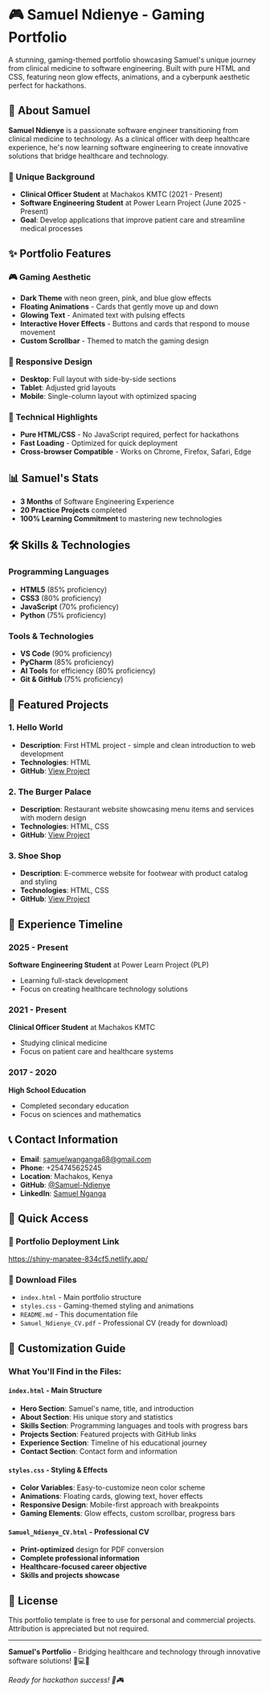 # 🎮 Samuel Ndienye - Gaming Portfolio

A stunning, gaming-themed portfolio showcasing Samuel's unique journey from clinical medicine to software engineering. Built with pure HTML and CSS, featuring neon glow effects, animations, and a cyberpunk aesthetic perfect for hackathons.

## 🎯 About Samuel

**Samuel Ndienye** is a passionate software engineer transitioning from clinical medicine to technology. As a clinical officer with deep healthcare experience, he's now learning software engineering to create innovative solutions that bridge healthcare and technology.

### 🏥 Unique Background
- **Clinical Officer Student** at Machakos KMTC (2021 - Present)
- **Software Engineering Student** at Power Learn Project (June 2025 - Present)
- **Goal**: Develop applications that improve patient care and streamline medical processes

## ✨ Portfolio Features

### 🎮 Gaming Aesthetic
- **Dark Theme** with neon green, pink, and blue glow effects
- **Floating Animations** - Cards that gently move up and down
- **Glowing Text** - Animated text with pulsing effects
- **Interactive Hover Effects** - Buttons and cards that respond to mouse movement
- **Custom Scrollbar** - Themed to match the gaming design

### 📱 Responsive Design
- **Desktop**: Full layout with side-by-side sections
- **Tablet**: Adjusted grid layouts
- **Mobile**: Single-column layout with optimized spacing

### 🚀 Technical Highlights
- **Pure HTML/CSS** - No JavaScript required, perfect for hackathons
- **Fast Loading** - Optimized for quick deployment
- **Cross-browser Compatible** - Works on Chrome, Firefox, Safari, Edge

## 📊 Samuel's Stats

- **3 Months** of Software Engineering Experience
- **20 Practice Projects** completed
- **100% Learning Commitment** to mastering new technologies

## 🛠️ Skills & Technologies

### Programming Languages
- **HTML5** (85% proficiency)
- **CSS3** (80% proficiency)
- **JavaScript** (70% proficiency)
- **Python** (75% proficiency)

### Tools & Technologies
- **VS Code** (90% proficiency)
- **PyCharm** (85% proficiency)
- **AI Tools** for efficiency (80% proficiency)
- **Git & GitHub** (75% proficiency)

## 🎯 Featured Projects

### 1. Hello World
- **Description**: First HTML project - simple and clean introduction to web development
- **Technologies**: HTML
- **GitHub**: [View Project](https://github.com/Samuel-Ndienye/hello-world)

### 2. The Burger Palace
- **Description**: Restaurant website showcasing menu items and services with modern design
- **Technologies**: HTML, CSS
- **GitHub**: [View Project](https://github.com/Samuel-Ndienye/The-Burger-Palace)

### 3. Shoe Shop
- **Description**: E-commerce website for footwear with product catalog and styling
- **Technologies**: HTML, CSS
- **GitHub**: [View Project](https://github.com/Samuel-Ndienye/shoe-shop)

## 📅 Experience Timeline

### 2025 - Present
**Software Engineering Student** at Power Learn Project (PLP)
- Learning full-stack development
- Focus on creating healthcare technology solutions

### 2021 - Present
**Clinical Officer Student** at Machakos KMTC
- Studying clinical medicine
- Focus on patient care and healthcare systems

### 2017 - 2020
**High School Education**
- Completed secondary education
- Focus on sciences and mathematics

## 📞 Contact Information

- **Email**: samuelwanganga68@gmail.com
- **Phone**: +254745625245
- **Location**: Machakos, Kenya
- **GitHub**: [@Samuel-Ndienye](https://github.com/Samuel-Ndienye)
- **LinkedIn**: [Samuel Nganga](https://www.linkedin.com/in/samuel-nganga-328a81364?trk=contact-info)

## 🚀 Quick Access

### 📸 Portfolio Deployment Link
https://shiny-manatee-834cf5.netlify.app/


### 📁 Download Files
- `index.html` - Main portfolio structure
- `styles.css` - Gaming-themed styling and animations
- `README.md` - This documentation file
- `Samuel_Ndienye_CV.pdf` - Professional CV (ready for download)

## 🎨 Customization Guide

### What You'll Find in the Files:

#### `index.html` - Main Structure
- **Hero Section**: Samuel's name, title, and introduction
- **About Section**: His unique story and statistics
- **Skills Section**: Programming languages and tools with progress bars
- **Projects Section**: Featured projects with GitHub links
- **Experience Section**: Timeline of his educational journey
- **Contact Section**: Contact form and information

#### `styles.css` - Styling & Effects
- **Color Variables**: Easy-to-customize neon color scheme
- **Animations**: Floating cards, glowing text, hover effects
- **Responsive Design**: Mobile-first approach with breakpoints
- **Gaming Elements**: Glow effects, custom scrollbar, progress bars

#### `Samuel_Ndienye_CV.html` - Professional CV
- **Print-optimized** design for PDF conversion
- **Complete professional information**
- **Healthcare-focused career objective**
- **Skills and projects showcase**


## 📄 License

This portfolio template is free to use for personal and commercial projects. Attribution is appreciated but not required.

---

**Samuel's Portfolio** - Bridging healthcare and technology through innovative software solutions! 🏥💻✨

*Ready for hackathon success! 🚀🎮* 

